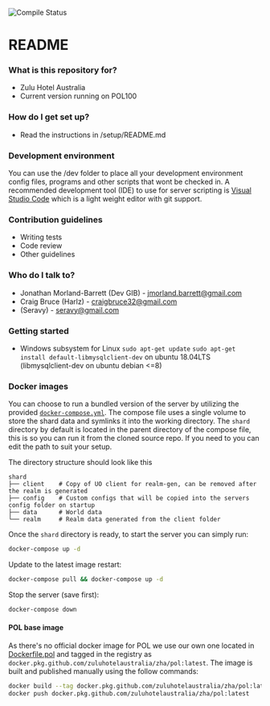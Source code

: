 ![Compile Status](https://github.com/ZuluHotelAustralia/zha/workflows/Compile%20test/badge.svg)

# README #
### What is this repository for? ###

* Zulu Hotel Australia
* Current version running on POL100

### How do I get set up? ###
* Read the instructions in /setup/README.md

### Development environment ###
You can use the /dev folder to place all your development environment config files, programs and other scripts that wont be checked in.
A recommended development tool (IDE) to use for server scripting is [Visual Studio Code](https://www.visualstudio.com/products/code-vs.aspx) which is a light weight editor with git support.

### Contribution guidelines ###

* Writing tests
* Code review
* Other guidelines

### Who do I talk to? ###

* Jonathan Morland-Barrett (Dev GIB) - jmorland.barrett@gmail.com
* Craig Bruce (Harlz) - craigbruce32@gmail.com
* (Seravy) - seravy@gmail.com

### Getting started ###
* Windows subsystem for Linux
`sudo apt-get update`
`sudo apt-get install default-libmysqlclient-dev` on ubuntu 18.04LTS (libmysqlclient-dev on ubuntu debian <=8)

### Docker images ###

You can choose to run a bundled version of the server by utilizing the provided [`docker-compose.yml`](./docker-compose.yml). The compose file uses a single volume to store the shard data and symlinks it into the working directory.
The `shard` directory by default is located in the parent directory of the compose file, this is so you can run it from the cloned source repo. If you need to you can edit the path to suit your setup.

The directory structure should look like this
```
shard
├── client    # Copy of UO client for realm-gen, can be removed after the realm is generated
├── config    # Custom configs that will be copied into the servers config folder on startup
├── data      # World data
└── realm     # Realm data generated from the client folder
```

Once the `shard` directory is ready, to start the server you can simply run:
```bash
docker-compose up -d
```

Update to the latest image restart:
```bash
docker-compose pull && docker-compose up -d
```

Stop the server (save first):
```bash
docker-compose down
```


#### POL base image ###
As there's no official docker image for POL we use our own one located in [Dockerfile.pol](./Dockerfile.pol) and tagged in the registry as `docker.pkg.github.com/zuluhotelaustralia/zha/pol:latest`.
The image is built and published manually using the follow commands:

```bash
docker build --tag docker.pkg.github.com/zuluhotelaustralia/zha/pol:latest - < Dockerfile.pol
docker push docker.pkg.github.com/zuluhotelaustralia/zha/pol:latest
```